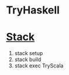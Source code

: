 # TryHaskell
# [Stack](https://docs.haskellstack.org/en/stable/README/)
1. stack setup
2. stack build
3. stack exec TryScala